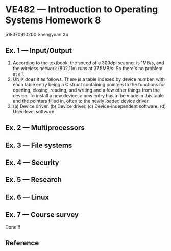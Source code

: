 # VE482 — Introduction to Operating Systems Homework 8

518370910200 Shengyuan Xu



## Ex. 1 — Input/Output

1. According to the textbook, the speed of a 300dpi scanner is 1MB/s, and the wireless network (802.11n) runs at 37.5MB/s. So there's no problem at all.
2. UNIX does it as follows. There is a table indexed by device number, with each
   table entry being a C struct containing pointers to the functions for opening,
   closing, reading, and writing and a few other things from the device. To install
   a new device, a new entry has to be made in this table and the pointers filled
   in, often to the newly loaded device driver.
3. (a) Device driver.
   (b) Device driver.
   (c) Device-independent software.
   (d) User-level software.

## Ex. 2 — Multiprocessors



## Ex. 3 — File systems



## Ex. 4 — Security



## Ex. 5 — Research



## Ex. 6 — Linux



## Ex. 7 — Course survey

Done!!!



## Reference